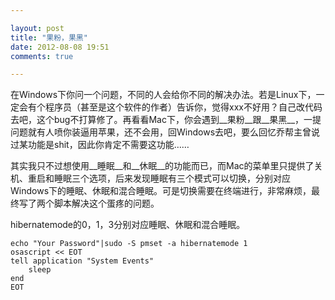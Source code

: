 ```yaml
---

layout: post
title: "果粉，果黑"
date: 2012-08-08 19:51
comments: true

---
```

在Windows下你问一个问题，不同的人会给你不同的解决办法。若是Linux下，一定会有个程序员（甚至是这个软件的作者）告诉你，觉得xxx不好用？自己改代码去吧，这个bug不打算修了。再看看Mac下，你会遇到__果粉__跟__果黑__，一提问题就有人喷你装逼用苹果，还不会用，回Windows去吧，要么回忆乔帮主曾说过某功能是shit，因此你肯定不需要这功能……

其实我只不过想使用__睡眠__和__休眠__的功能而已，而Mac的菜单里只提供了关机、重启和睡眠三个选项，后来发现睡眠有三个模式可以切换，分别对应Windows下的睡眠、休眠和混合睡眠。可是切换需要在终端进行，非常麻烦，最终写了两个脚本解决这个蛋疼的问题。

hibernatemode的0，1，3分别对应睡眠、休眠和混合睡眠。

	echo "Your Password"|sudo -S pmset -a hibernatemode 1
	osascript << EOT
	tell application "System Events"
	    sleep
	end
	EOT